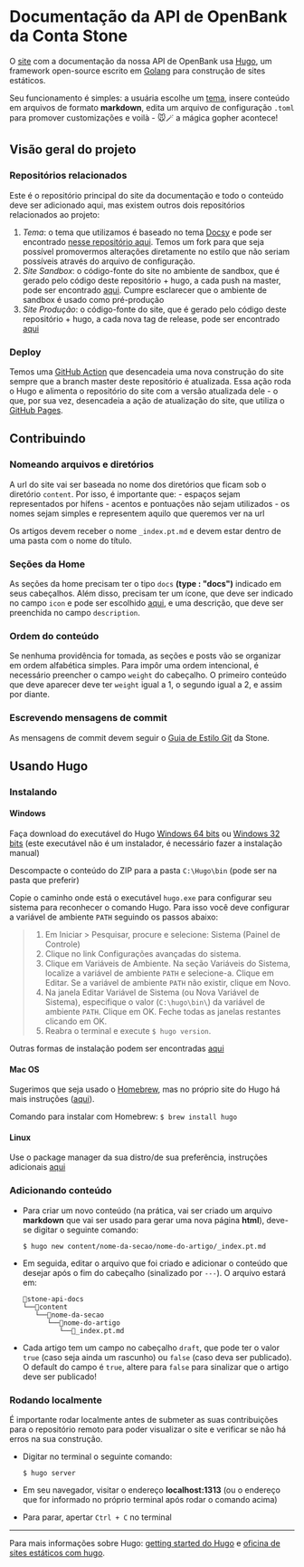 # Documentação da API de OpenBank da Conta Stone

O [site](https://stone-co.github.io/) com a documentação da nossa API de OpenBank usa 
[Hugo](https://gohugo.io/), um framework open-source escrito em [Golang](https://go.dev/) para construção
de sites estáticos.

Seu funcionamento é simples: a usuária escolhe um [tema](https://themes.gohugo.io/), insere conteúdo em
arquivos de formato __markdown__, edita um arquivo de configuração `.toml` para promover customizações
e voilà - 🐭🪄 a mágica gopher acontece!

## Visão geral do projeto

### Repositórios relacionados

Este é o repositório principal do site da documentação e todo o conteúdo deve ser adicionado aqui, mas existem
outros dois repositórios relacionados ao projeto:

1) *Tema*: o tema que utilizamos é baseado no tema [Docsy](https://themes.gohugo.io/docsy/)
e pode ser encontrado [nesse repositório aqui](https://github.com/stone-co/docsy). Temos um fork para
que seja possível promovermos alterações diretamente no estilo que não seriam possíveis através do arquivo de
configuração.
2) *Site Sandbox*: o código-fonte do site no ambiente de sandbox, que é gerado pelo código deste repositório + hugo, a cada 
push na master, pode ser encontrado [aqui](https://github.com/stone-co/sandbox). Cumpre esclarecer que o ambiente de
sandbox é usado como pré-produção
3) *Site Produção*: o código-fonte do site, que é gerado pelo código deste repositório + hugo, a cada 
nova tag de release, pode ser encontrado [aqui](https://github.com/stone-co/stone-co.github.io)

### Deploy

Temos uma [GitHub Action](https://github.com/stone-co/stone-api-docs/blob/master/.github/workflows/pages.yml)
que desencadeia uma nova construção do site sempre que a branch master deste repositório é atualizada.
Essa ação roda o Hugo e alimenta o repositório do site com a versão atualizada dele - o que, por sua vez,
desencadeia a ação de atualização do site, que utiliza o [GitHub Pages](https://pages.github.com/).

## Contribuindo

### Nomeando arquivos e diretórios
A url do site vai ser baseada no nome dos diretórios que ficam sob o diretório `content`.
Por isso, é importante que:
    - espaços sejam representados por hífens
    - acentos e pontuações não sejam utilizados
    - os nomes sejam simples e representem aquilo que queremos ver na url
    
Os artigos devem receber o nome `_index.pt.md` e devem estar dentro de uma pasta com o nome do título.

### Seções da Home
As seções da home precisam ter o tipo `docs` __(type : "docs")__ indicado em seus cabeçalhos.
Além disso, precisam ter um ícone, que deve ser indicado no campo `icon` e pode ser escolhido
[aqui](https://themify.me/themify-icons), e uma descrição, que deve ser preenchida no campo
`description`.

### Ordem do conteúdo
Se nenhuma providência for tomada, as seções e posts vão se organizar em ordem alfabética simples.
Para impôr uma ordem intencional, é necessário preencher o campo `weight` do cabeçalho.
O primeiro conteúdo que deve aparecer deve ter `weight` igual a 1, o segundo igual a 2, e assim
por diante.

### Escrevendo mensagens de commit
As mensagens de commit devem seguir o [Guia de Estilo Git](https://github.com/stone-payments/stoneco-best-practices/blob/master/gitStyleGuide/README_pt.md#commits)
da Stone.

## Usando Hugo

### Instalando

#### Windows

Faça download do executável do Hugo [Windows 64 bits](https://github.com/gohugoio/hugo/releases/download/v0.64.0/hugo_0.64.0_Windows-64bit.zip) 
     ou [Windows 32 bits](https://github.com/gohugoio/hugo/releases/download/v0.64.0/hugo_0.64.0_Windows-32bit.zip)
 (este executável não é um instalador, é necessário fazer a instalação manual)
     
Descompacte o conteúdo do ZIP para a pasta `C:\Hugo\bin` (pode ser na pasta que preferir)
     
Copie o caminho onde está o executável `hugo.exe` para configurar seu sistema para reconhecer o comando Hugo. Para isso você deve configurar a variável de ambiente `PATH` seguindo os passos abaixo:
     
> 1. Em Iniciar > Pesquisar, procure e selecione: Sistema (Painel de Controle)
> 2. Clique no link Configurações avançadas do sistema.
> 3. Clique em Variáveis de Ambiente. Na seção Variáveis do Sistema, localize a variável de ambiente `PATH` e selecione-a. Clique em Editar. Se a variável de ambiente `PATH` não existir, clique em Novo.
> 4. Na janela Editar Variável de Sistema (ou Nova Variável de Sistema), especifique o valor (`C:\hugo\bin\`) da variável de ambiente `PATH`. Clique em OK. Feche todas as janelas restantes clicando em OK.
> 5. Reabra o terminal e execute `$ hugo version`.
     
Outras formas de instalação podem ser encontradas [aqui](https://gohugo.io/getting-started/installing/#windows)

#### Mac OS

Sugerimos que seja usado o [Homebrew](https://brew.sh), mas no próprio site do Hugo há mais instruções ([aqui](https://gohugo.io/getting-started/installing/#macos)).

Comando para instalar com Homebrew: `$ brew install hugo`
   
#### Linux
   
Use o package manager da sua distro/de sua preferência, instruções adicionais [aqui](https://gohugo.io/getting-started/installing/#linux)

### Adicionando conteúdo
 
- Para criar um novo conteúdo (na prática, vai ser criado um arquivo __markdown__ que vai ser usado para gerar
uma nova página __html__), deve-se digitar o seguinte comando:

    `$ hugo new content/nome-da-secao/nome-do-artigo/_index.pt.md`
 
- Em seguida, editar o arquivo que foi criado e adicionar o conteúdo que desejar após o fim do cabeçalho
(sinalizado por `---`). O arquivo estará em:
    ``` 
    📂stone-api-docs    
    └──📂content    
       └──📂nome-da-secao
          └──📂nome-do-artigo
             └──📄_index.pt.md
    ```

- Cada artigo tem um campo no cabeçalho `draft`, que pode ter o valor `true` (caso seja ainda um rascunho)
ou `false` (caso deva ser publicado). O default do campo é `true`, altere para `false` para sinalizar que
o artigo deve ser publicado!

### Rodando localmente

É importante rodar localmente antes de submeter as suas contribuições para o repositório remoto para poder
visualizar o site e verificar se não há erros na sua construção.

- Digitar no terminal o seguinte comando:

    `$ hugo server`

- Em seu navegador, visitar o endereço __localhost:1313__ (ou o endereço que for informado no próprio terminal
após rodar o comando acima)

- Para parar, apertar `Ctrl + C` no terminal

--------

Para mais informações sobre Hugo: [getting started do Hugo](https://gohugo.io/getting-started/quick-start/) e 
[oficina de sites estáticos com hugo](https://github.com/womenwhogocwb/oficina-hugo).
